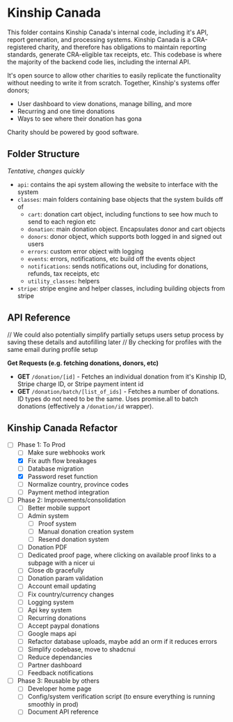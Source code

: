 # Kinship Canada

This folder contains Kinship Canada's internal code, including it's API, report generation, and processing systems. Kinship Canada is a CRA-registered charity, and therefore has obligations to maintain reporting standards, generate CRA-eligible tax receipts, etc. This codebase is where the majority of the backend code lies, including the internal API.

It's open source to allow other charities to easily replicate the functionality without needing to write it from scratch. Together, Kinship's systems offer donors;
- User dashboard to view donations, manage billing, and more
- Recurring and one time donations
- Ways to see where their donation has gona

Charity should be powered by good software.

## Folder Structure
*Tentative, changes quickly*

- `api`: contains the api system allowing the website to interface with the system
- `classes`: main folders containing base objects that the system builds off of
    - `cart`: donation cart object, including functions to see how much to send to each region etc
    - `donation`: main donation object. Encapsulates donor and cart objects
    - `donors`: donor object, which supports both logged in and signed out users
    - `errors`: custom error object with logging
    - `events`: errors, notifications, etc build off the events object
    - `notifications`: sends notifications out, including for donations, refunds, tax receipts, etc
    - `utility_classes`: helpers
- `stripe`: stripe engine and helper classes, including building objects from stripe

## API Reference
// We could also potentially simplify partially setups users setup process by saving these details and autofilling later 
// By checking for profiles with the same email during profile setup

**Get Requests (e.g. fetching donations, donors, etc)**
- **GET** `/donation/[id]` - Fetches an individual donation from it's Kinship ID, Stripe charge ID, or Stripe payment intent id
- **GET** `/donation/batch/[list_of_ids]` - Fetches a number of donations. ID types do not need to be the same. Uses promise.all to batch donations (effectively a `/donation/id` wrapper).

## Kinship Canada Refactor
- [ ] Phase 1: To Prod
    - [ ] Make sure webhooks work
    - [x] Fix auth flow breakages
    - [ ] Database migration
    - [x] Password reset function
    - [ ] Normalize country, province codes
    - [ ] Payment method integration
- [ ] Phase 2: Improvements/consolidation
    - [ ] Better mobile support
    - [ ] Admin system
        - [ ] Proof system
        - [ ] Manual donation creation system
        - [ ] Resend donation system
    - [ ] Donation PDF
    - [ ] Dedicated proof page, where clicking on available proof links to a subpage with a nicer ui
    - [ ] Close db gracefully
    - [ ] Donation param validation
    - [ ] Account email updating
    - [ ] Fix country/currency changes
    - [ ] Logging system
    - [ ] Api key system
    - [ ] Recurring donations
    - [ ] Accept paypal donations
    - [ ] Google maps api
    - [ ] Refactor database uploads, maybe add an orm if it reduces errors
    - [ ] Simplify codebase, move to shadcnui
    - [ ] Reduce dependancies
    - [ ] Partner dashboard
    - [ ] Feedback notifications
- [ ] Phase 3: Reusable by others
    - [ ] Developer home page
    - [ ] Config/system verification script (to ensure everything is running smoothly in prod)
    - [ ] Document API reference